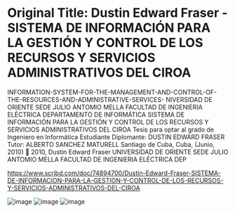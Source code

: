 # Original Title: Dustin Edward Fraser - SISTEMA DE INFORMACIÓN PARA LA GESTIÓN Y CONTROL DE LOS RECURSOS Y SERVICIOS ADMINISTRATIVOS DEL CIROA
 

INFORMATION-SYSTEM-FOR-THE-MANAGEMENT-AND-CONTROL-OF-THE-RESOURCES-AND-ADMINISTRATIVE-SERVICES-
NIVERSIDAD DE ORIENTE SEDE JULIO ANTOMIO MELLA FACULTAD DE INGENIERIA ELÉCTRICA DEPARTAMENTO DE INFORMÁTICA SISTEMA DE INFORMACIÓN PARA LA GESTIÓN Y CONTROL DE LOS RECURSOS Y SERVICIOS ADMINISTRATIVOS DEL CIROA Tesis para optar al grado de Ingeniero en Informática Estudiante Diplomante: DUSTIN EDWARD FRASER Tutor: ALBERTO SANCHEZ MATURELL Santiago de Cuba, Cuba, (Junio, 2010)  2010, Dustin Edward Fraser UNIVERSIDAD DE ORIENTE SEDE JULIO ANTOMIO MELLA FACULTAD DE INGENIERIA ELÉCTRICA DEP

https://www.scribd.com/doc/74894700/Dustin-Edward-Fraser-SISTEMA-DE-INFORMACION-PARA-LA-GESTION-Y-CONTROL-DE-LOS-RECURSOS-Y-SERVICIOS-ADMINISTRATIVOS-DEL-CIROA

![image](https://user-images.githubusercontent.com/6117230/141403483-438e0979-61a9-4ff2-91c5-bc06f40b31d1.png)
![image](https://user-images.githubusercontent.com/6117230/141403584-55c56924-ef95-4978-b782-eb106df336ba.png)
![image](https://user-images.githubusercontent.com/6117230/141403644-0de95373-cabd-4331-a94a-a3cb971a62ad.png)
